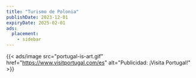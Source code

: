 ```yaml
---
title: "Turismo de Polonia"
publishDate: 2023-12-01
expiryDate: 2025-02-01
ads:
  placement:
    - sidebar
---
```



{{< ads/image src="portugal-is-art.gif" href="https://www.visitportugal.com/es" alt="Publicidad: ¡Visita Portugal!" >}}

